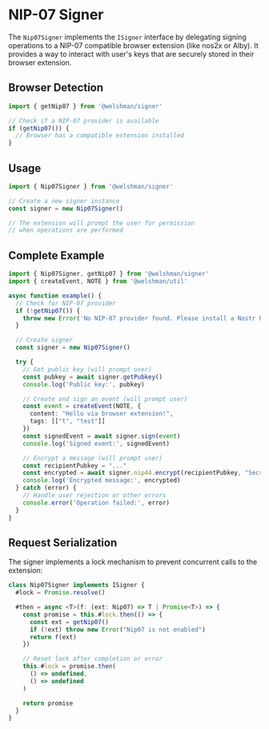 # NIP-07 Signer

The `Nip07Signer` implements the `ISigner` interface by delegating signing operations to a NIP-07 compatible browser extension (like nos2x or Alby). It provides a way to interact with user's keys that are securely stored in their browser extension.

## Browser Detection

```typescript
import { getNip07 } from '@welshman/signer'

// Check if a NIP-07 provider is available
if (getNip07()) {
  // Browser has a compatible extension installed
}
```

## Usage

```typescript
import { Nip07Signer } from '@welshman/signer'

// Create a new signer instance
const signer = new Nip07Signer()

// The extension will prompt the user for permission
// when operations are performed
```


## Complete Example

```typescript
import { Nip07Signer, getNip07 } from '@welshman/signer'
import { createEvent, NOTE } from '@welshman/util'

async function example() {
  // Check for NIP-07 provider
  if (!getNip07()) {
    throw new Error('No NIP-07 provider found. Please install a Nostr browser extension.')
  }

  // Create signer
  const signer = new Nip07Signer()

  try {
    // Get public key (will prompt user)
    const pubkey = await signer.getPubkey()
    console.log('Public key:', pubkey)

    // Create and sign an event (will prompt user)
    const event = createEvent(NOTE, {
      content: "Hello via browser extension!",
      tags: [["t", "test"]]
    })
    const signedEvent = await signer.sign(event)
    console.log('Signed event:', signedEvent)

    // Encrypt a message (will prompt user)
    const recipientPubkey = "..."
    const encrypted = await signer.nip44.encrypt(recipientPubkey, "Secret message")
    console.log('Encrypted message:', encrypted)
  } catch (error) {
    // Handle user rejection or other errors
    console.error('Operation failed:', error)
  }
}
```

## Request Serialization
The signer implements a lock mechanism to prevent concurrent calls to the extension:

```typescript
class Nip07Signer implements ISigner {
  #lock = Promise.resolve()

  #then = async <T>(f: (ext: Nip07) => T | Promise<T>) => {
    const promise = this.#lock.then(() => {
      const ext = getNip07()
      if (!ext) throw new Error("Nip07 is not enabled")
      return f(ext)
    })

    // Reset lock after completion or error
    this.#lock = promise.then(
      () => undefined,
      () => undefined
    )

    return promise
  }
}
```
